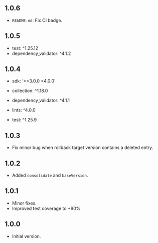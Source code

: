 ## 1.0.6

- `README.md`: Fix CI badge.

## 1.0.5

- test: ^1.25.12
- dependency_validator: ^4.1.2

## 1.0.4

- sdk: '>=3.0.0 <4.0.0'

- collection: ^1.18.0
- dependency_validator: ^4.1.1

- lints: ^4.0.0
- test: ^1.25.9

## 1.0.3

- Fix minor bug when rollback target version contains a deleted entry.

## 1.0.2

- Added `consolidate` and `baseVersion`.

## 1.0.1

- Minor fixes.
- Improved test coverage to +90%

## 1.0.0

- Initial version.
